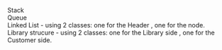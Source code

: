 Stack                                                                                
Queue                                                                                       
Linked List - using 2 classes: one for the Header , one for the node.                                      
Library strucure - using 2 classes:  one for the Library side , one for the Customer side.
